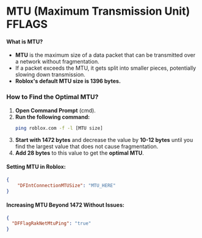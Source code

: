 # MTU (Maximum Transmission Unit) FFLAGS

#### What is MTU?

-  **MTU** is the maximum size of a data packet that can be transmitted over a network without fragmentation.
-  If a packet exceeds the MTU, it gets split into smaller pieces, potentially slowing down transmission.
-  **Roblox's default MTU size is 1396 bytes.**

### How to Find the Optimal MTU?

1. **Open Command Prompt** (cmd).
2. **Run the following command:**
   ```sh
   ping roblox.com -f -l [MTU size]
   ```
3. **Start with 1472 bytes** and decrease the value by **10-12 bytes** until you find the largest value that does not cause fragmentation.
4. **Add 28 bytes** to this value to get the **optimal MTU**.

#### Setting MTU in Roblox:

```json
{
    "DFIntConnectionMTUSize": "MTU_HERE"
}
```

#### Increasing MTU Beyond 1472 Without Issues:

```json
{
  "DFFlagRakNetMtuPing": "true"
}
```
